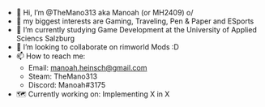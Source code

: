 - 👋 Hi, I’m @TheMano313 aka Manoah (or MH2409) o/
- 👀 my biggest interests are Gaming, Traveling, Pen & Paper and ESports
- 🌱 I’m currently studying Game Development at the University of Applied Sciencs Salzburg
- 💞️ I’m looking to collaborate on rimworld Mods :D
- 📫 How to reach me: 
  - Email: manoah.heinsch@gmail.com 
  - Steam: TheMano313
  - Discord: Manoah#3175
- 🗺 Currently working on: Implementing X in X 

<!---
TheMano313/TheMano313 is a ✨ special ✨ repository because its `README.md` (this file) appears on your GitHub profile.
You can click the Preview link to take a look at your changes.
--->
